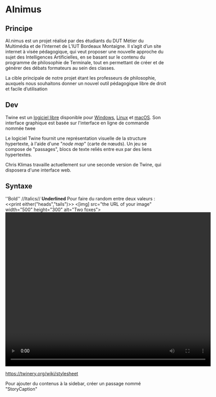 # AInimus

## Principe

AI.nimus est un projet réalisé par des étudiants du DUT Métier du Multimédia et de l’Internet de L’IUT Bordeaux Montaigne. Il s’agit d’un site internet à visée pédagogique, qui veut proposer une nouvelle approche du sujet des Intelligences Artificielles, en se basant sur le contenu du programme de philosophie de Terminale, tout en permettant de créer et de générer des débats formateurs au sein des classes.

La cible principale de notre projet étant les professeurs de philosophie, auxquels nous souhaitons donner un nouvel outil pédagogique libre de droit et facile d’utilisation

## Dev
Twine est un [logiciel libre](https://fr.wikipedia.org/wiki/Logiciel_libre "Logiciel libre") disponible pour [Windows](https://fr.wikipedia.org/wiki/Microsoft_Windows "Microsoft Windows"), [Linux](https://fr.wikipedia.org/wiki/Linux "Linux") et [macOS](https://fr.wikipedia.org/wiki/MacOS "MacOS"). Son interface graphique est basée sur l'interface en ligne de commande nommée twee

Le logiciel Twine fournit une représentation visuelle de la structure hypertexte, à l'aide d'une "_node map_" (carte de nœuds). Un jeu se compose de "passages", blocs de texte reliés entre eux par des liens hypertextes.

Chris Klimas travaille actuellement sur une seconde version de Twine, qui disposera d'une interface web.

## Syntaxe
''Bold''
//Italics//
__Underlined__
Pour faire du random entre deux valeurs : <<print either("heads","tails")>>
<[img] src="the URL of your image" width="500" height="300" alt="Two foxes">
<video src="the URL of your video" width="640" height="480"></video>
<audio src="the URL of your sound effect" autoplay>


https://twinery.org/wiki/stylesheet

Pour ajouter du contenus à la sidebar, créer un passage nommé "StoryCaption"
